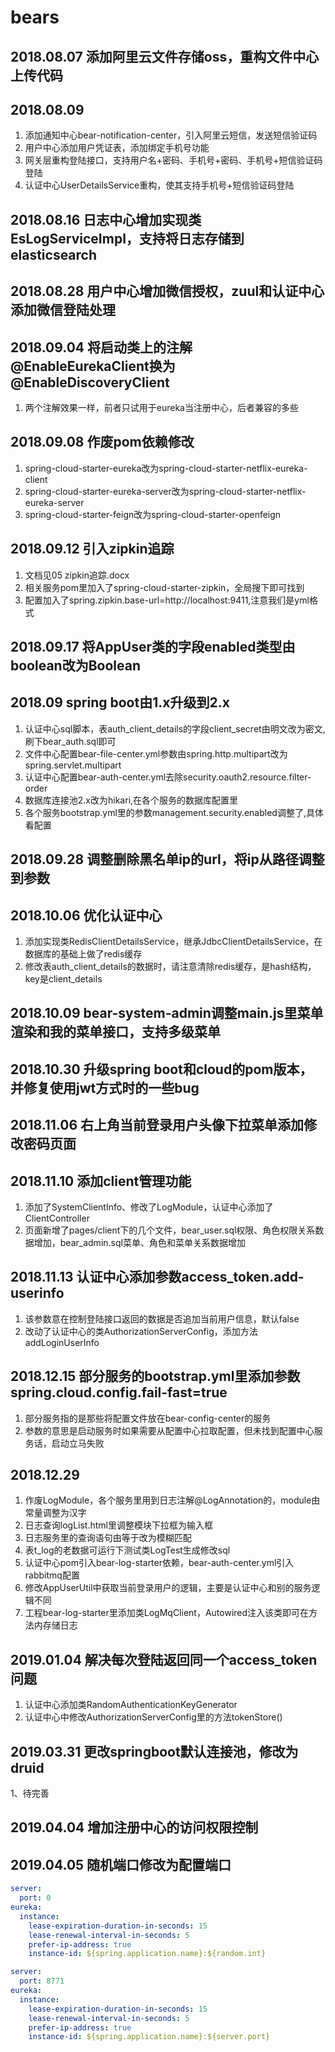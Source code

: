 # bears
## 2018.08.07 添加阿里云文件存储oss，重构文件中心上传代码
## 2018.08.09
1. 添加通知中心bear-notification-center，引入阿里云短信，发送短信验证码
2. 用户中心添加用户凭证表，添加绑定手机号功能
3. 网关层重构登陆接口，支持用户名+密码、手机号+密码、手机号+短信验证码登陆
4. 认证中心UserDetailsService重构，使其支持手机号+短信验证码登陆
## 2018.08.16 日志中心增加实现类EsLogServiceImpl，支持将日志存储到elasticsearch
## 2018.08.28 用户中心增加微信授权，zuul和认证中心添加微信登陆处理
## 2018.09.04 将启动类上的注解@EnableEurekaClient换为@EnableDiscoveryClient
1. 两个注解效果一样，前者只试用于eureka当注册中心，后者兼容的多些
## 2018.09.08 作废pom依赖修改
1. spring-cloud-starter-eureka改为spring-cloud-starter-netflix-eureka-client
2. spring-cloud-starter-eureka-server改为spring-cloud-starter-netflix-eureka-server
3. spring-cloud-starter-feign改为spring-cloud-starter-openfeign
## 2018.09.12 引入zipkin追踪
1. 文档见05 zipkin追踪.docx
2. 相关服务pom里加入了spring-cloud-starter-zipkin，全局搜下即可找到
3. 配置加入了spring.zipkin.base-url=http://localhost:9411,注意我们是yml格式
## 2018.09.17 将AppUser类的字段enabled类型由boolean改为Boolean
## 2018.09 spring boot由1.x升级到2.x
1. 认证中心sql脚本，表auth_client_details的字段client_secret由明文改为密文,刷下bear_auth.sql即可
2. 文件中心配置bear-file-center.yml参数由spring.http.multipart改为spring.servlet.multipart
3. 认证中心配置bear-auth-center.yml去除security.oauth2.resource.filter-order
4. 数据库连接池2.x改为hikari,在各个服务的数据库配置里
5. 各个服务bootstrap.yml里的参数management.security.enabled调整了,具体看配置
## 2018.09.28 调整删除黑名单ip的url，将ip从路径调整到参数
## 2018.10.06 优化认证中心
1. 添加实现类RedisClientDetailsService，继承JdbcClientDetailsService，在数据库的基础上做了redis缓存
2. 修改表auth_client_details的数据时，请注意清除redis缓存，是hash结构，key是client_details
## 2018.10.09 bear-system-admin调整main.js里菜单渲染和我的菜单接口，支持多级菜单
## 2018.10.30 升级spring boot和cloud的pom版本，并修复使用jwt方式时的一些bug
## 2018.11.06 右上角当前登录用户头像下拉菜单添加修改密码页面
## 2018.11.10 添加client管理功能
1. 添加了SystemClientInfo、修改了LogModule，认证中心添加了ClientController
2. 页面新增了pages/client下的几个文件，bear_user.sql权限、角色权限关系数据增加，bear_admin.sql菜单、角色和菜单关系数据增加
## 2018.11.13 认证中心添加参数access_token.add-userinfo
1. 该参数意在控制登陆接口返回的数据是否追加当前用户信息，默认false
2. 改动了认证中心的类AuthorizationServerConfig，添加方法addLoginUserInfo
## 2018.12.15 部分服务的bootstrap.yml里添加参数spring.cloud.config.fail-fast=true
1. 部分服务指的是那些将配置文件放在bear-config-center的服务
2. 参数的意思是启动服务时如果需要从配置中心拉取配置，但未找到配置中心服务话，启动立马失败
## 2018.12.29
1. 作废LogModule，各个服务里用到日志注解@LogAnnotation的，module由常量调整为汉字
2. 日志查询logList.html里调整模块下拉框为输入框
3. 日志服务里的查询语句由等于改为模糊匹配
4. 表t_log的老数据可运行下测试类LogTest生成修改sql
5. 认证中心pom引入bear-log-starter依赖，bear-auth-center.yml引入rabbitmq配置
6. 修改AppUserUtil中获取当前登录用户的逻辑，主要是认证中心和别的服务逻辑不同
7. 工程bear-log-starter里添加类LogMqClient，Autowired注入该类即可在方法内存储日志
## 2019.01.04 解决每次登陆返回同一个access_token问题
1. 认证中心添加类RandomAuthenticationKeyGenerator
2. 认证中心中修改AuthorizationServerConfig里的方法tokenStore()

## 2019.03.31 更改springboot默认连接池，修改为druid
1、待完善

## 2019.04.04 增加注册中心的访问权限控制

## 2019.04.05 随机端口修改为配置端口
```yaml
server:
  port: 0
eureka:
  instance:
    lease-expiration-duration-in-seconds: 15
    lease-renewal-interval-in-seconds: 5
    prefer-ip-address: true
    instance-id: ${spring.application.name}:${random.int}
```
```yaml
server:
  port: 8771
eureka:
  instance:
    lease-expiration-duration-in-seconds: 15
    lease-renewal-interval-in-seconds: 5
    prefer-ip-address: true
    instance-id: ${spring.application.name}:${server.port}
```
